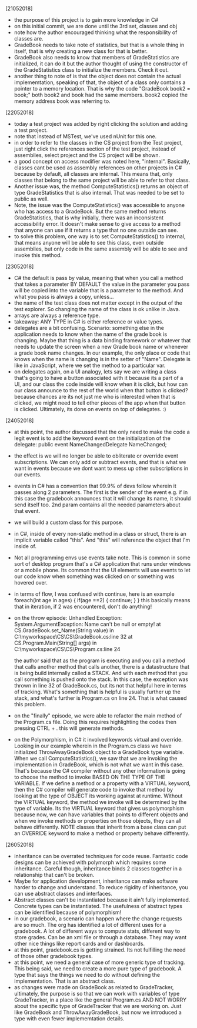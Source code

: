 [21052018]
- the purpose of this project is to gain more knowledge in C#
- on this initial commit, we are done until the 3rd set, classes and obj
- note how the author encouraged thinking what the responsibility of classes are. 
- GradeBook needs to take note of statistics, but that is a whole thing in itself, that is why creating a new class for that is better.
- GradeBook also needs to know that members of GradeStatistics are initialized, it can do it but the author thought of using the constructor of the GradeStatistics class to initialize the members. Check it out.
- another thing to note of is that the object does not contain the actual implememtation, speaking of that, the object of a class only contains a pointer to a memory location. That is why the code "GradeBook book2 = book;" both book2 and book had the same members. book2 copied the memory address book was referring to.

[22052018]
- today a test project was added by right clicking the solution and adding a test project.
- note that instead of MSTest, we've used nUnit for this one. 
- in order to refer to the classes in the CS project from the Test project, just right click the references section of the test project, instead of assemblies, select project and the CS project will be shown.
- a good concept on access modifier was noted here, "internal". Basically, classes cant be used as assembly references on other projects in C# because by default, all classes are internal. This means that, only classes that belong to the same project will be able to refer to that class.
- Another issue was, the method ComputeStatistics() returns an object of type GradeStatistics that is also internal. That was needed to be set to public as well. 
- Note, the issue was the ComputeStatistics() was accessible to anyone who has access to a GradeBook. But the same method returns GradeStatistics, that is why initially, there was an inconsistent accessibility error. It doesn't make sense to give access to a method that anyone can use if it returns a type that no one outside can see. 
- to solve this problem, one way is to set ComputeStatistics() to internal, that means anyone will be able to see this class, even outside assemblies, but only code in the same assembly will be able to see and invoke this method.

[23052018]
- C# the default is pass by value, meaning that when you call a method that takes a parameter BY DEFAULT the value in the parameter you pass will be copied into the variable that is a parameter to the method. And what you pass is always a copy, unless...
- the name of the test class does not matter except in the output of the test explorer. So changing the name of the class is ok unlike in Java.
- arrays are always a reference type.
- takeaway: ANY TYPE in C# is either reference or value types.
- delegates are a bit confusing. Scenario: something else in the application needs to know when the name of the grade book is changing. Maybe that thing is a data binding framework or whatever that needs to update the screen when a new Grade book name or whenever a grade book name changes. In our example, the only place or code that knows when the name is changing is in the setter of "Name". Delegate is like in JavaScript, where we set the method to a particular var. 
- on delegates again, on a UI analogy, lets say we are writing a class that's going to have a button associated with it because its a part of a UI, and our class the code inside will know when it is click, but how can our class announce to the rest of the world when that button is clicked? because chances are its not just me who is interested when that is clicked, we might need to tell other pieces of the app when that button is clicked. Ultimately, its done on events on top of delegates. :)

[24052018]
- at this point, the author discussed that the only need to make the code a legit event is to add the keyword event on the initialization of the delegate: public event NameChangedDelegate NameChanged;
- the effect is we will no longer be able to obliterate or override event subscriptions. We can only add or subtract events, and that is what we want in events because we dont want to mess up other subscriptions in our events.
- events in C# has a convention that 99.9% of devs follow wherein it passes along 2 parameters. The first is the sender of the event e.g. if in this case the gradebook announces that it will change its name, it should send itself too. 2nd param contains all the needed parameters about that event.
- we will build a custom class for this purpose.
- in C#, inside of every non-static method in a class or struct, there is an implicit variable called "this". And "this" will reference the object that I'm inside of. 
- Not all programming envs use events take note. This is common in some sort of desktop program that's a C# application that runs under windows or a mobile phone. Its common that the UI elements will use events to let our code know when something was clicked on or something was hovered over. 
- in terms of flow, I was confused with continue, here is an example
  foreach(int age in ages)
  {
     if(age ==2)
	 {
	    continue;
	 }
  }
  this basically means that in iteration, if 2 was encountered, don't do anything!
- on the throw episode:
  Unhandled Exception: System.ArgumentException: Name can't be null or empty!
   at CS.GradeBook.set_Name(String value) in C:\myworkspace\CS\CS\GradeBook.cs:line 32
   at CS.Program.Main(String[] args) in C:\myworkspace\CS\CS\Program.cs:line 24
  
  the author said that as the program is executing and you call a method that calls another method that calls another, there is a datastructure that is being build internally called a STACK. And with each method that you call something is pushed onto the stack. In this case, the exception was thrown in line 32 of GradeBook.cs, but its not that helpful here in terms of tracking. What's something that is helpful is usually further up the stack, and what's further is Program.cs on line 24. That is what caused this problem.
- on the "finally" episode, we were able to refactor the main method of the Program.cs file. Doing this requires highlighting the codes then pressing CTRL + .
  this will generate methods.
- on the Polymorphism, in C# it involved keywords virtual and override. Looking in our example wherein in the Program.cs class we have initialized ThrowAwayGradeBook object to a GradeBook type variable. When we call ComputeStatistics(), we saw that we are invoking the implementation in GradeBook, which is not what we want in this case. That's because the C# compiler without any other information is going to choose the method to invoke BASED ON THE TYPE OF THE VARIABLE. If we define a method or a property with a VIRTUAL keyword, then the C# compiler will generate code to invoke that method by looking at the type of OBJECT its working against at runtime. Without the VIRTUAL keyword, the method we invoke will be determined by the type of variable. Its the VIRTUAL keyword that gives us polymorphism because now, we can have variables that points to different objects and when we invoke methods or properties on those objects, they can all behave differently. NOTE classes that inherit from a base class can put an OVERRIDE keyword to make a method or property behave differently. 

[26052018]
- inheritance can be overrated techniques for code reuse. Fantastic code designs can be achieved with polymorph which requires some inheritance. Careful though, inheritance binds 2 classes together in a relationship that can't be broken.
- Maybe for application development, inheritance can make software harder to change and understand. To reduce rigidity of inheritance, you can use abstract classes and interfaces.
- Abstract classes can't be instantiated because it ain't fully implemented. Concrete types can be instantiated. The usefulness of abstract types can be identified because of polymorphism!
- in our gradebook, a scenario can happen where the change requests are so much. The org has identified a lot of different uses for a gradebook. A lot of different ways to compute stats, different way to store grades. Can be an xml file or through a database. They may want other nice things like report cards and or dashboards. 
- at this point, gradebook.cs is getting strained. Its not fulfilling the need of those other gradebook types. 
- at this point, we need a general case of more generic type of tracking. This being said, we need to create a more pure type of gradebook. A type that says the things we need to do without defining the implementation. That is an abstract class.
- as changes were made on GradeBook as related to GradeTracker, ultimately, the purpose is so that we can work with variables of type GradeTracker, in a place like the general Program.cs AND NOT WORRY about the specific type of GradeTracker that we are working on. Just like GradeBook and ThrowAwayGradeBook, but now we introduced a type with even fewer implememtation details. 